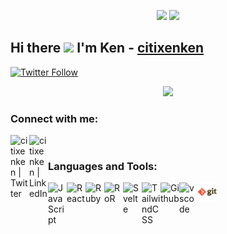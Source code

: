 
<p align="center">

  <img src="https://img.shields.io/badge/Focus-JavaScript-red" />
  <img src="https://img.shields.io/badge/Loves-Lord%20of%20the%20Rings-blue" />
</p>

## Hi there <img src="https://media.giphy.com/media/hvRJCLFzcasrR4ia7z/giphy.gif" width="28"> I'm Ken - [citixenken][linktree]

[![Twitter Follow](https://img.shields.io/twitter/follow/citixenken?color=1DA1F2&logo=twitter&style=for-the-badge)](https://twitter.com/intent/follow?original_referer=https%3A%2F%2Fgithub.com%2Fcitixenken&screen_name=citixenken)

<p align="center">
  <a href="https://github.com/citixenken/readme-typing-svg"><img src="https://readme-typing-svg.herokuapp.com/?lines=Software%20Engineer;&font=Fira%20Code&center=true&width=440&height=45&color=FFFFFF&vCenter=true&size=22"></a>
</p>


### Connect with me:

[<img align="left" alt="citixenken | Twitter" width="30px" src="https://img.icons8.com/color/48/000000/twitter--v2.png" />][twitter]
[<img align="left" alt="citixenken | LinkedIn" width="30px" src="https://img.icons8.com/color/48/000000/linkedin.png" />][linkedin]

<br />

### Languages and Tools:

[<img align="left" alt="JavaScript" width="30px" src="https://img.icons8.com/color/344/javascript--v1.png" />][JavaScript]
[<img align="left" alt="React" width="30px" src="https://img.icons8.com/bubbles/344/react.png" />][React]
[<img align="left" alt="Ruby" width="30px" src="https://img.icons8.com/fluency/344/ruby-programming-language.png" />][Ruby]
[<img align="left" alt="RoR" width="30px" src="https://download.logo.wine/logo/Ruby_on_Rails/Ruby_on_Rails-Logo.wine.png" />][RoR]
[<img align="left" alt="Svelte" width="30px" src="https://img.icons8.com/doodle/344/svetle.png" />][Svelte]
[<img align="left" alt="TailwindCSS" width="30px" src="https://upload.wikimedia.org/wikipedia/commons/thumb/d/d5/Tailwind_CSS_Logo.svg/2048px-Tailwind_CSS_Logo.svg.png" />][TailwindCSS]
[<img align="left" alt="Github" width="30px" src="https://img.icons8.com/color/48/000000/github-2.png" />][Github]
[<img align="left" alt="vscode" width="30px" src="https://img.icons8.com/fluency/344/visual-studio-code-2019.png" />][vscode]
[<img align="left" alt="Git" width="30px" src="https://raw.githubusercontent.com/github/explore/80688e429a7d4ef2fca1e82350fe8e3517d3494d/topics/git/git.png" />][Git]


[twitter]: https://twitter.com/citixenken
[linkedin]: https://linkedin.com/in/ken-muyesu
[linktree]: https://linktr.ee/citixenken
[Github]: https://github.com/
[Git]: https://git-scm.com/
[React]: https://reactjs.org/
[Ruby]: https://www.ruby-lang.org/en/
[RoR]: https://rubyonrails.org/
[Svelte]: https://svelte.dev/
[TailwindCSS]: https://tailwindcss.com/
[JavaScript]: https://www.javascript.com/
[vscode]: https://code.visualstudio.com/



